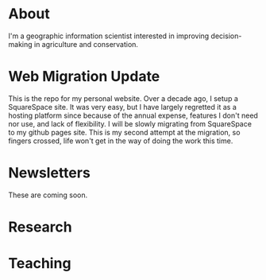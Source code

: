 # About
I'm a geographic information scientist interested in improving decision-making in agriculture and conservation.

# Web Migration Update
This is the repo for my personal website. Over a decade ago, I setup a SquareSpace site. It was very easy, but I have largely regretted it as a hosting platform since because of the annual expense, features I don't need nor use, and lack of flexibility. I will be slowly migrating from SquareSpace to my github pages site. This is my second attempt at the migration, so fingers crossed, life won't get in the way of doing the work this time.

# Newsletters
These are coming soon.

# Research

# Teaching
